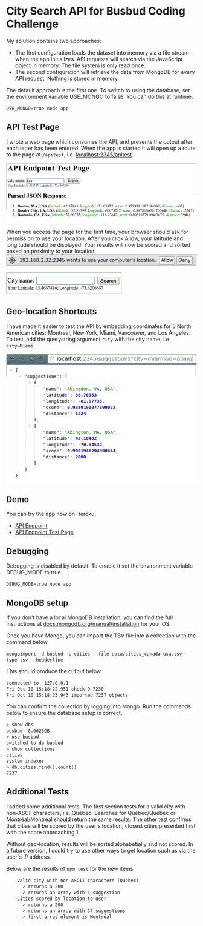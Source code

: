 # City Search API for Busbud Coding Challenge

My solution contains two approaches:
- The first configuration loads the dataset into memory via a file stream when the app initializes. API requests will search via the JavaScript object in memory. The file system is only read once.
- The second configuration will retrieve the data from MongoDB for every API request. Nothing is stored in memory.

The default approach is the first one. To switch to using the database, set the environment variable USE_MONGO to false. You can do this at runtime:

```
USE_MONGO=true node app
```
## API Test Page
I wrote a web page which consumes the API, and presents the output after each letter has been entered. When the app is started it will open up a route to the page at `/apitest`, i.e. [localhost:2345/apitest](http://localhost:2345/apitest). 

![Screenshot](/docs/images/bos.png?raw=true "Screenshot")

When you access the page for the first time, your browser should ask for permission to use your location. After you click Allow, your latitude and longitude should be displayed. Your results will now be scored and sorted based on proximity to your location.
![Permission](/docs/images/geolocation_permission.png?raw=true "Permission")

![With Geo-location](/docs/images/with-latitude.png?raw=true "With Geo-location")

## Geo-location Shortcuts
I have made it easier to test the API by embedding coordinates for 5 North American cities: Montreal, New York, Miami, Vancouver, and Los Angeles. To test, add the querystring argument `city` with the city name, i.e. `city=Miami`.

![Miami-Abing](/docs/images/miami-abing.png?raw=true "Miami-Abing")

## Demo
You can try the app now on Heroku.
- [API Endpoint](http://mighty-wildwood-7373.herokuapp.com/suggestions?q=Montreal)
- [API Endpoint Test Page](http://mighty-wildwood-7373.herokuapp.com/apitest)

## Debugging
Debugging is disabled by default. To enable it set the environment variable DEBUG_MODE to true.
```
DEBUG_MODE=true node app
```
## MongoDB setup
If you don't have a local MongoDB installation, you can find the full instructions at [docs.mongodb.org/manual/installation](http://docs.mongodb.org/manual/installation) for your OS.

Once you have Mongo, you can import the TSV file into a collection with the command below.
``` 
mongoimport -d busbud -c cities --file data/cities_canada-usa.tsv --type tsv --headerline
```
This should produce the output below
```
connected to: 127.0.0.1
Fri Oct 10 15:18:22.951 check 9 7238
Fri Oct 10 15:18:23.943 imported 7237 objects
```

You can confirm the collection by logging into Mongo. Run the commands below to ensure the database setup is correct.
```
> show dbs
busbud	0.0625GB
> use busbud
switched to db busbud
> show collections
cities
system.indexes
> db.cities.find().count()
7237
```
## Additional Tests
I added some additional tests. The first section tests for a valid city with non-ASCII characters, i.e. Québec. Searches for Québec/Québec or Montréal/Montréal should return the same results. The other test confirms that cities will be scored by the user's location, closest cities presented first with the score approaching 1. 

Without geo-location, results will be sorted alphabetially and not scored. In a future version, I could try to use other ways to get location such as via the user's IP address.

Below are the results of `npm test` for the new items. 
```
    valid city with non-ASCII characters (Québec)
      ✓ returns a 200 
      ✓ returns an array with 1 suggestion 
    Cities scored by location to user
      ✓ returns a 200 
      ✓ returns an array with 37 suggestions 
      ✓ first array element is Montréal 
```
